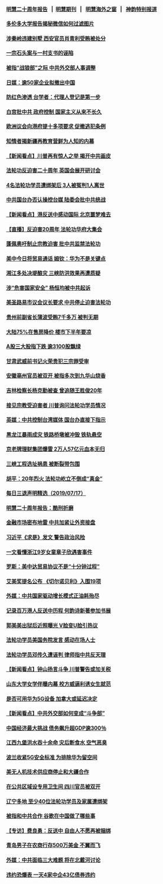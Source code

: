 #### [明慧二十周年报告](https://github.com/gfw-breaker/mh-reports/blob/master/README.md?t=07182035) &nbsp;&nbsp;|&nbsp;&nbsp;[明慧期刊](https://github.com/gfw-breaker/mh-qikan) &nbsp;&nbsp;|&nbsp;&nbsp; [明慧海外之窗](https://github.com/gfw-breaker/mh-news/blob/master/README.md?t=07182035) &nbsp;&nbsp;|&nbsp;&nbsp; [神韵特别报道](https://github.com/gfw-breaker/mh-news/blob/master/shenyun.md?t=07182035) 

#### [多伦多大学报告揭秘微信如何过滤图片](../pages/nsc413/n11391198.md?t=07182035) 

#### [涉秦岭违建别墅 西安官员肖青利受贿被处分](../pages/nsc413/n11393641.md?t=07182035) 

#### [一宗石头案与一村支书的诬陷](../pages/nsc413/n11393416.md?t=07182035) 

#### [被指“战狼部”之际 中共外交部人事调整](../pages/nsc413/n11393423.md?t=07182035) 

#### [日媒：逾50家企业拟撤出中国](../pages/nsc413/n11393164.md?t=07182035) 

#### [防红色渗透 台学者：代理人登记是第一步](../pages/nsc413/n11392915.md?t=07182035) 

#### [白宫批中共 政府控制 国家主义从来不长久](../pages/nsc413/n11393496.md?t=07182035) 

#### [欧洲议会向港府提十多项要求 促撤逃犯条例](../pages/nsc413/n11393122.md?t=07182035) 

#### [知情者揭新疆再教育营鲜为人知的内幕](../pages/nsc413/n11393375.md?t=07182035) 

#### [【新闻看点】川普再有惊人之举 揭开中共画皮](../pages/nsc413/n11393493.md?t=07182035) 

#### [法轮功反迫害二十周年 英国会展开研讨会](../pages/nsc413/n11393385.md?t=07182035) 

#### [4名法轮功学员遭绑架后 3人被冤判1人离世](../pages/nsc413/n11392917.md?t=07182035) 

#### [中共国台办否认操控台媒 陆委会批中共统战](../pages/nsc413/n11393358.md?t=07182035) 

#### [【新闻看点】港反送中感动国际 北京噩梦难去](../pages/nsc413/n11393206.md?t=07182035) 

#### [【直播】反迫害20周年 法轮功华府大集会](../pages/nsc413/n11386430.md?t=07182035) 

#### [蓬佩奥吁制止宗教迫害 批中共监禁法轮功](../pages/nsc413/n11393342.md?t=07182035) 

#### [美中今日将贸易通话 姆钦：华为不是关键点](../pages/nsc413/n11393282.md?t=07182035) 

#### [湘江多处决堤酿灾 三峡防洪效果再遭质疑](../pages/nsc413/n11391639.md?t=07182035) 

#### [涉“危害国家安全” 杨恒均被中共起诉](../pages/nsc413/n11393094.md?t=07182035) 

#### [美圣路易市议会议长要求 中共停止迫害法轮功](../pages/nsc413/n11393251.md?t=07182035) 


#### [贵州前副省长蒲波受贿7千多万 被判无期](../pages/nsc413/n11392955.md?t=07182035) 

#### [大陆75%在售房降价 楼市下半年要凉](../pages/nsc413/n11392104.md?t=07182035) 

#### [A股三大股指下跌 逾3100股飘绿](../pages/nsc413/n11392646.md?t=07182035) 

#### [甘肃武威前书记火荣贵犯三宗罪受审](../pages/nsc413/n11392499.md?t=07182035) 

#### [安徽亳州官员被双开 被指多次到九华山烧香](../pages/nsc413/n11392254.md?t=07182035) 

#### [吉林检察长杨克勤被查 曾追随王胜俊20年](../pages/nsc413/n11391702.md?t=07182035) 

#### [接见宗教受迫害者 川普询问法轮功学员情况](../pages/nsc413/n11391208.md?t=07182035) 

#### [英媒：中共控制台湾媒体 国台办直接下指示](../pages/nsc413/n11392264.md?t=07182035) 

#### [黑龙江暴雨成灾 铁路桥墩被冲毁 铁轨悬空](../pages/nsc413/n11391865.md?t=07182035) 

#### [京老牌理财集团爆雷 2万人57亿元血本无归](../pages/nsc413/n11392035.md?t=07182035) 

#### [三峡工程选址祸患 被断裂带包围](../pages/nsc413/n11391118.md?t=07182035) 

#### [胡平：20年烈火 法轮功屹立不倒成“真金”](../pages/nsc413/n11390870.md?t=07182035) 

#### [每日三退声明精选（2019/07/17）](../pages/nsc413/n11391721.md?t=07182035) 

#### [明慧二十周年报告：酷刑折磨](../pages/nsc413/n11387954.md?t=07182035) 

#### [金融市场密布地雷 中共加紧让外资接盘](../pages/nsc413/n11391434.md?t=07182035) 

#### [习近平《求是》发文 警告政治风险](../pages/nsc413/n11391331.md?t=07182035) 

#### [一文看懂浙江9岁女童章子欣遇害事件](../pages/nsc413/n11389486.md?t=07182035) 

#### [罗斯：美中达贸易协议不是“十分钟过程”](../pages/nsc413/n11391165.md?t=07182035) 

#### [艾美奖提名公布 《切尔诺贝利》入围19项](../pages/nsc413/n11391137.md?t=07182035) 

#### [外媒：中共国家驱动增长模式正油耗殆尽](../pages/nsc413/n11391169.md?t=07182035) 

#### [记录百万港人反送中历程 何韵诗新著参加书展](../pages/nsc413/n11390874.md?t=07182035) 

#### [郭美美出狱后近照曝光 V脸变U脸引热议](../pages/nsc413/n11389084.md?t=07182035) 

#### [法轮功学员美国务院发言 感动在场人士](../pages/nsc413/n11391241.md?t=07182035) 

#### [法轮功学员邓传久遭诬判 律师指中共反天理](../pages/nsc413/n11391140.md?t=07182035) 

#### [【新闻看点】钟山扬言斗争 川普警告或加关税](../pages/nsc413/n11390828.md?t=07182035) 

#### [山东大学女学伴曝内幕 校方威逼利诱女生就范](../pages/nsc413/n11390813.md?t=07182035) 

#### [是否可用华为5G设备 加拿大或延迟决定](../pages/nsc413/n11390803.md?t=07182035) 

#### [【新闻看点】中共外交部如何变成“斗争部”](../pages/nsc413/n11390525.md?t=07182035) 

#### [中国经济最大挑战 债务飙升超GDP逾300％](../pages/nsc413/n11390155.md?t=07182035) 

#### [江西九堡洪水吞十余命 灾后断食水 空气恶臭](../pages/nsc413/n11390633.md?t=07182035) 

#### [波兰收紧5G安全标准 为排除华为留空间](../pages/nsc413/n11390937.md?t=07182035) 

#### [美无人机技术供应商停止和大疆合作](../pages/nsc413/n11390783.md?t=07182035) 

#### [在公共区域设专用卫生间 四川官员被双开](../pages/nsc413/n11390988.md?t=07182035) 

#### [辽宁多地 至少40位法轮功学员及家属遭绑架](../pages/nsc413/n11390808.md?t=07182035) 

#### [被指和中共合作 谷歌在中国做了哪些事](../pages/nsc413/n11390549.md?t=07182035) 

#### [【专访】费良勇：反送中 自由人不愿再被捆绑](../pages/nsc413/n11390792.md?t=07182035) 

#### [青岛男子在农商行存500万美金 不翼而飞](../pages/nsc413/n11390697.md?t=07182035) 

#### [外媒：中共面临三大难题 将在北戴河讨论](../pages/nsc413/n11390637.md?t=07182035) 

#### [违约恐爆表 一天4家中企43亿债券违约](../pages/nsc413/n11390527.md?t=07182035) 

